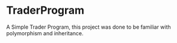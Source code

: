 # TraderProgram
A Simple Trader Program, this project was done to be familiar with polymorphism and inheritance.
